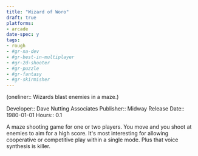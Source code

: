 ```yaml
---
title: "Wizard of Woro"
draft: true
platforms:
- arcade
date-spec: y
tags:
- rough
- #gr-na-dev 
- #gr-best-in-multiplayer 
- #gr-2d-shooter 
- #gr-puzzle 
- #gr-fantasy 
- #gr-skirmisher 
---
```


(oneliner:: Wizards blast enemies in a maze.)

Developer:: Dave Nutting Associates
Publisher:: Midway
Release Date:: 1980-01-01
Hours:: 0.1

A maze shooting game for one or two players. You move and you shoot at enemies to aim for a high score. It's most interesting for allowing cooperative or competitive play within a single mode. Plus that voice synthesis is killer.